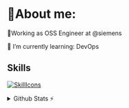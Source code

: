 # 🔬About me:

🏢Working as OSS Engineer at @siemens

🌱 I’m currently learning: DevOps

## Skills
[![SkillIcons](https://skillicons.dev/icons?i=js,html,css,linux,py,aws,docker,kubernetes,jenkins)](https://skillicons.dev)<br/>

<details>
  <summary>Github Stats ⚡</summary>
  
  <a href="#">![Github stats](https://github-readme-stats.vercel.app/api?username=anujkumar1793&theme=blueberry&count_private=true&hide_border=true&line_height=20)</a>
  <a href="#">![Top Langs](https://github-readme-stats.vercel.app/api/top-langs/?username=anujkumar1793&layout=compact&theme=blueberry&count_private=true&hide_border=true)</a>
</details>
